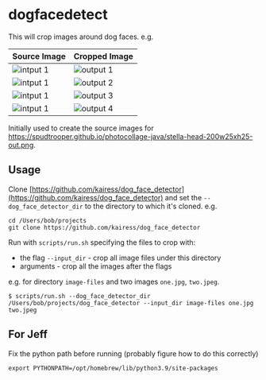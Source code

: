 # dogfacedetect

This will crop images around dog faces. e.g.

| Source Image                                                         | Cropped Image                                                         |
| -------------------------------------------------------------------- | --------------------------------------------------------------------- |
| ![intput 1](https://spudtrooper.github.io/dogfacedetect/input/1.jpg) | ![output 1](https://spudtrooper.github.io/dogfacedetect/output/1.jpg) |
| ![intput 1](https://spudtrooper.github.io/dogfacedetect/input/2.jpg) | ![output 2](https://spudtrooper.github.io/dogfacedetect/output/2.jpg) |
| ![intput 1](https://spudtrooper.github.io/dogfacedetect/input/3.jpg) | ![output 3](https://spudtrooper.github.io/dogfacedetect/output/3.jpg) |
| ![intput 1](https://spudtrooper.github.io/dogfacedetect/input/4.png) | ![output 4](https://spudtrooper.github.io/dogfacedetect/output/4.png) |

Initially used to create the source images for https://spudtrooper.github.io/photocollage-java/stella-head-200w25xh25-out.png.

## Usage

Clone [https://github.com/kairess/dog_face_detector](https://github.com/kairess/dog_face_detector) 
and set the `--dog_face_detector_dir` to the directory to which it's cloned. e.g.

```
cd /Users/bob/projects
git clone https://github.com/kairess/dog_face_detector
```

Run with `scripts/run.sh` specifying the files to crop with:

* the flag `--input_dir` - crop all image files under this directory
* arguments - crop all the images after the flags

e.g. for directory `image-files` and two images `one.jpg`, `two.jpeg`.

```
$ scripts/run.sh --dog_face_detector_dir /Users/bob/projects/dog_face_detector --input_dir image-files one.jpg two.jpeg
```

## For Jeff

Fix the python path before running (probably figure how to do this correctly)

```
export PYTHONPATH=/opt/homebrew/lib/python3.9/site-packages
```